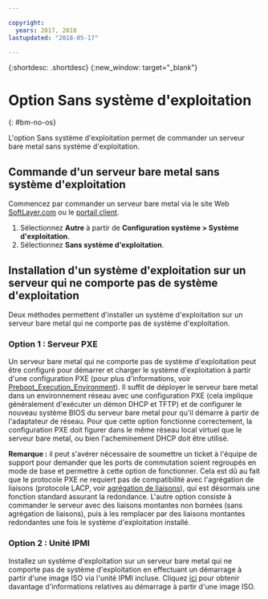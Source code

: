 ```yaml
---

copyright:
  years: 2017, 2018
lastupdated: "2018-05-17"

---
```


{:shortdesc: .shortdesc}
{:new_window: target="_blank"}

# Option Sans système d'exploitation
{: #bm-no-os}

L'option Sans système d'exploitation permet de commander un serveur bare metal sans système d'exploitation.

## Commande d'un serveur bare metal sans système d'exploitation

Commencez par commander un serveur bare metal via le site Web [SoftLayer.com](https://www.softlayer.com) ou le [portail client](https://control.softlayer.com).

1. Sélectionnez **Autre** à partir de **Configuration système > Système d'exploitation**.
2. Sélectionnez **Sans système d'exploitation**.

## Installation d'un système d'exploitation sur un serveur qui ne comporte pas de système d'exploitation

Deux méthodes permettent d'installer un système d'exploitation sur un serveur bare metal qui ne comporte pas de système d'exploitation.

### Option 1 : Serveur PXE

Un serveur bare metal qui ne comporte pas de système d'exploitation peut être configuré pour démarrer et charger le système d'exploitation à partir d'une configuration PXE (pour plus d'informations, voir [Preboot_Execution_Environment](http://en.wikipedia.org/wiki/Preboot_Execution_Environment)). Il suffit de déployer le serveur bare metal dans un environnement réseau avec une configuration PXE (cela implique généralement d'exécuter un démon DHCP et TFTP) et de configurer le nouveau système BIOS du serveur bare metal pour qu'il démarre à partir de l'adaptateur de réseau. Pour que cette option fonctionne correctement, la configuration PXE doit figurer dans le même réseau local virtuel que le serveur bare metal, ou bien l'acheminement DHCP doit être utilisé. 

**Remarque :** il peut s'avérer nécessaire de soumettre un ticket à l'équipe de support pour demander que les ports de commutation soient regroupés en mode de base et permettre à cette option de fonctionner. Cela est dû au fait que le protocole PXE ne requiert pas de compatibilité avec l'agrégation de liaisons (protocole LACP, voir [agrégation de liaisons](http://en.wikipedia.org/wiki/Link_aggregation)), qui est désormais une fonction standard assurant la redondance. L'autre option consiste à commander le serveur avec des liaisons montantes non bornées (sans agrégation de liaisons), puis à les remplacer par des liaisons montantes redondantes une fois le système d'exploitation installé. 

### Option 2 : Unité IPMI

Installez un système d'exploitation sur un serveur bare metal qui ne comporte pas de système d'exploitation en effectuant un démarrage à partir d'une image ISO via l'unité IPMI incluse. Cliquez [ici](mount-iso-bare-metal-server.html) pour obtenir davantage d'informations relatives au démarrage à partir d'une image ISO.
